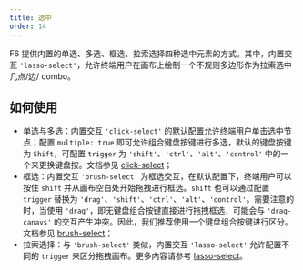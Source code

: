 ```yaml
---
title: 选中
order: 14
---
```


F6 提供内置的单选、多选、框选、拉索选择四种选中元素的方式。其中，内置交互 `'lasso-select'`，允许终端用户在画布上绘制一个不规则多边形作为拉索选中几点/边/ combo。

## 如何使用

- 单选与多选：内置交互 `'click-select'` 的默认配置允许终端用户单击选中节点；配置 `multiple: true` 即可允许组合键盘按键进行多选，默认的键盘按键为 `Shift`，可配置 `trigger` 为 `'shift'`、`'ctrl'`、`'alt'`、`'control'` 中的一个来更换键盘按。文档参见 [click-select](/zh/docs/manual/middle/states/defaultBehavior#click-select)；
- 框选：内置交互 `'brush-select'` 为框选交互，在默认配置下，终端用户可以按住 `shift` 并从画布空白处开始拖拽进行框选。`shift` 也可以通过配置 `trigger` 替换为 `'drag'`、`'shift'`、`'ctrl'`、`'alt'`、`'control'`。需要注意的时，当使用 `'drag'`，即无键盘组合按键直接进行拖拽框选，可能会与 `'drag-canavs'` 的交互产生冲突。因此，我们推荐使用一个键盘组合按键进行区分。文档参见 [brush-select](/zh/docs/manual/middle/states/defaultBehavior#brush-select)；
- 拉索选择：与 `'brush-select'` 类似，内置交互 `'lasso-select'` 允许配置不同的 `trigger` 来区分拖拽画布。更多内容请参考 [lasso-select](/zh/docs/manual/middle/states/defaultBehavior#lasso-select)。
